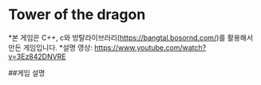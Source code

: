 # Tower of the dragon
*본 게임은 C++, c와 방탈라이브러리(<https://bangtal.bosornd.com/>)를 활용해서 만든 게임입니다.
*설명 영상: https://www.youtube.com/watch?v=3Ez842DNVRE

##게임 설명

